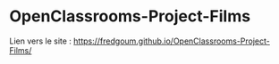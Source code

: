 # OpenClassrooms-Project-Films

Lien vers le site :  https://fredgoum.github.io/OpenClassrooms-Project-Films/
